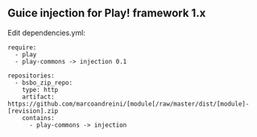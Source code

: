 Guice injection for Play! framework 1.x
---------------------------------------

Edit dependencies.yml:

    require:
      - play
      - play-commons -> injection 0.1

    repositories:
      - bsbo_zip_repo:
        type: http
        artifact: https://github.com/marcoandreini/[module[/raw/master/dist/[module]-[revision].zip
        contains:
          - play-commons -> injection
